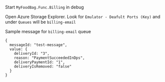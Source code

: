 Start `MyFoodBag.Func.Billing` in debug 

Open Azure Storage Explorer. Look for `Emulator - Deafult Ports (Key)` and under `Queues` will be `billing-email`

Sample message for `billing-email` queue

```
{
  messageId: "test-message",
  value: {
    deliveryId: "3",
    reason: "PaymentSucceededInDps",
    deliveryPaymentId: "1",
    deliveryIsRemoved: "false"
  }
}
```
